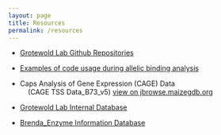 ```yaml
---
layout: page
title: Resources
permalink: /resources
---
```


- [Grotewold Lab Github Repositories](https://github.com/grotewold-lab)

- [Examples of code usage during allelic binding analysis](assets/docs/Examples_Code_Usage_Allelic_Binding_Analysis.pdf)

- Caps Analysis of Gene Expression (CAGE) Data<br>&nbsp;&nbsp;&nbsp;&nbsp;(CAGE TSS Data_B73_v5) [view on jbrowse.maizegdb.org](https://jbrowse.maizegdb.org/?loc=chr2%3A4173001..4794500&tracks=gene_models_official%2Ctss_root%2Ctss_shoot&highlight=)

- [Grotewold Lab Internal Database](http://eglabweb.bch.msu.edu/)

- [Brenda_Enzyme Information Database](https://www.brenda-enzymes.org/index.php)
